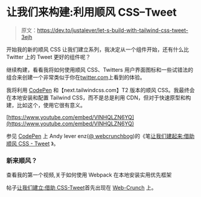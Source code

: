 # 让我们来构建:利用顺风 CSS–Tweet

> 原文：<https://dev.to/justalever/let-s-build-with-tailwind-css-tweet-3ejh>

开始我的新的顺风 CSS 让我们建立系列，我决定从一个组件开始，还有什么比 Twitter 上的 Tweet 更好的组件呢？

继续构建，看看我将如何使用顺风 CSS、Twitters 用户界面图标和一些试错法的组合来创建一个非常类似于你在[twitter.com](https://twitter.com)上看到的体验。

我将利用 [CodePen](https://codepen.io) 和【next.tailwindcss.com】T2 版本的顺风 CSS。我最终会在本地安装和配置 Tailwind CSS，而不是总是利用 CDN，但对于快速原型和构建，比如这个，使用它很有意义。

[https://www.youtube.com/embed/VINHQLZN6YQ](https://www.youtube.com/embed/VINHQLZN6YQ)

参见 [CodePen](https://codepen.io) 上 Andy lever enz([@ webcrunchbog](https://codepen.io/webcrunchblog))的《笔[让我们建起来:借助顺风 CSS - Tweet](https://codepen.io/webcrunchblog/pen/xedQVv/) 》。

### 新来顺风？

查看我的第一个视频,关于如何使用 Webpack 在本地安装实用优先框架

帖子[让我们建立:借助 CSS-Tweet](https://web-crunch.com/lets-build-tailwind-css-tweet/)首先出现在 [Web-Crunch](https://web-crunch.com) 上。